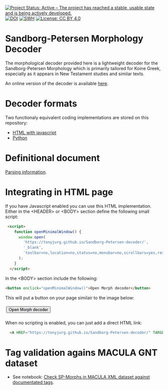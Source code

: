 [![Project Status: Active – The project has reached a stable, usable state and is being actively developed.](https://www.repostatus.org/badges/latest/active.svg)](https://www.repostatus.org/#active) [![DOI](https://zenodo.org/badge/DOI/10.5281/zenodo.14551056.svg)](https://doi.org/10.5281/zenodo.14551056) [![SWH](https://archive.softwareheritage.org/badge/origin/https://doi.org/10.5281/zenodo.14551056/)](https://archive.softwareheritage.org/browse/origin/?origin_url=https://doi.org/10.5281/zenodo.14551056) [![License: CC BY 4.0](https://img.shields.io/badge/License-CC_BY%204.0-lightgrey.svg)](https://creativecommons.org/licenses/by/4.0/)

# Sandborg-Petersen Morphology Decoder

The morphological decoder provided here is a lightweight decoder for the Sandborg-Petersen Morphology which is primarily tailored for Koine Greek, especially as it appears in New Testament studies and similar texts.

An online version of the decoder is available [here](https://tonyjurg.github.io/Sandborg-Petersen-decoder/).

# Decoder formats

Two functionaly equivalent coding implementations are stored on this repository:

   - [HTML with javascript](javascript/SP-Morph-decode.html)
   - [Python](python/SP-Morph-decode.py)

# Definitional document
 
[Parsing information](https://github.com/biblicalhumanities/Nestle1904/blob/master/morph/parsing.txt).

# Integrating in HTML page

If you have Javascript enabled you can use this HTML implementation. Either in the &lt;HEADER&gt; or &lt;BODY&gt; section define the following small script:

``` html
 <script>
    function openMinimalWindow() {
      window.open(
        'https://tonyjurg.github.io/Sandborg-Petersen-decoder/',
        '_blank',
        'toolbar=no,location=no,status=no,menubar=no,scrollbars=yes,resizable=yes,width=800,height=600'
      );
    }
  </script>
```
 In the &lt;BODY&gt; section include the following:
 
 ``` html
 <button onclick="openMinimalWindow()">Open Morph decoder</button>
 
 ```

This will put a button on your page similair to the image below:

<img src='images/button.jpg'>

When no scripting is enabled, you can just add a direct HTML link:

```html
  <A HREF="https://tonyjurg.github.io/Sandborg-Petersen-decoder/" TARGET="_blank">Open Morph decoder</A>
```

# Tag validation agains MACULA GNT dataset

 - See notebook: [Check SP-Morphs in MACULA XML dataset against documentated tags](testing/SP-Morphs-used-in-MACULA.ipynb).
